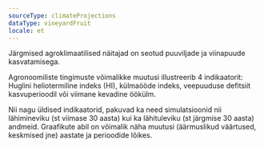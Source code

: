 ```yaml
---
sourceType: climateProjections
dataType: vineyardFruit
locale: et
---
```


Järgmised agroklimaatilised näitajad on seotud puuviljade ja viinapuude
kasvatamisega.

Agronoomiliste tingimuste võimalikke muutusi illustreerib 4 indikaatorit:
Huglini heliotermiline indeks (HI), külmaööde indeks, veepuuduse defitsiit
kasvuperioodil või viimane kevadine öökülm.

Nii nagu üldised indikaatorid, pakuvad ka need simulatsioonid nii lähimineviku
(st viimase 30 aasta) kui ka lähituleviku (st järgmise 30 aasta) andmeid.
Graafikute abil on võimalik näha muutusi (äärmuslikud väärtused, keskmised jne)
aastate ja perioodide lõikes.
